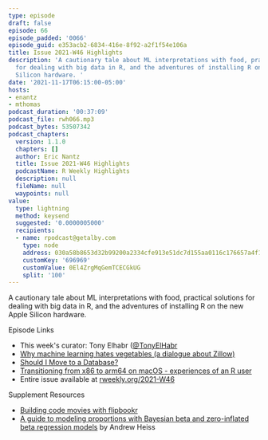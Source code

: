 ```yaml
---
type: episode
draft: false
episode: 66
episode_padded: '0066'
episode_guid: e353acb2-6834-416e-8f92-a2f1f54e106a
title: Issue 2021-W46 Highlights
description: 'A cautionary tale about ML interpretations with food, practical solutions
  for dealing with big data in R, and the adventures of installing R on the new Apple
  Silicon hardware. '
date: '2021-11-17T06:15:00-05:00'
hosts:
- enantz
- mthomas
podcast_duration: '00:37:09'
podcast_file: rwh066.mp3
podcast_bytes: 53507342
podcast_chapters:
  version: 1.1.0
  chapters: []
  author: Eric Nantz
  title: Issue 2021-W46 Highlights
  podcastName: R Weekly Highlights
  description: null
  fileName: null
  waypoints: null
value:
  type: lightning
  method: keysend
  suggested: '0.0000005000'
  recipients:
  - name: rpodcast@getalby.com
    type: node
    address: 030a58b8653d32b99200a2334cfe913e51dc7d155aa0116c176657a4f1722677a3
    customKey: '696969'
    customValue: 0El4ZrgMqGemTCECGkUG
    split: '100'
---
```

A cautionary tale about ML interpretations with food, practical solutions for dealing with big data in R, and the adventures of installing R on the new Apple Silicon hardware.

Episode Links

-   This week's curator: Tony Elhabr (<a href="https://twitter.com/TonyElHabr" rel="nofollow">@TonyElHabr</a>
-   <a href="https://emilyriederer.netlify.app/post/ml-vegetables/" rel="nofollow">Why machine learning hates vegetables (a dialogue about Zillow)</a>
-   <a href="https://blog.rmhogervorst.nl/blog/2021/11/08/should-i-move-to-a-database/" rel="nofollow">Should I Move to a Database?</a>
-   <a href="https://pat-s.me/transitioning-from-x86-to-arm64-on-macos-experiences-of-an-r-user/" rel="nofollow">Transitioning from x86 to arm64 on macOS - experiences of an R user</a>
-   Entire issue available at <a href="https://rweekly.org/2021-W46.html" rel="nofollow">rweekly.org/2021-W46</a>

Supplement Resources

-   <a href="https://www.rstudio.com/blog/building-code-movies-with-flipbookr" rel="nofollow">Building code movies with flipbookr</a>
-   <a href="https://www.andrewheiss.com/blog/2021/11/08/beta-regression-guide/" rel="nofollow">A guide to modeling proportions with Bayesian beta and zero-inflated beta regression models</a> by Andrew Heiss
